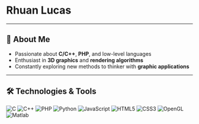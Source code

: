 # Rhuan Lucas

---

## 📖 About Me
- Passionate about **C/C++**, **PHP**, and low-level languages
- Enthusiast in **3D graphics** and **rendering algorithms**
- Constantly exploring new methods to thinker with **graphic applications**

---

## 🛠️ Technologies & Tools

![C](https://img.shields.io/badge/-C-A8B9CC?logo=c&logoColor=black&style=flat)
![C++](https://img.shields.io/badge/-C++-00599C?logo=cplusplus&logoColor=white&style=flat)
![PHP](https://img.shields.io/badge/-PHP-777BB4?logo=php&logoColor=white&style=flat)
![Python](https://img.shields.io/badge/-Python-3776AB?logo=python&logoColor=white&style=flat)
![JavaScript](https://img.shields.io/badge/-JavaScript-F7DF1E?logo=javascript&logoColor=black&style=flat)
![HTML5](https://img.shields.io/badge/-HTML5-E34F26?logo=html5&logoColor=white&style=flat)
![CSS3](https://img.shields.io/badge/-CSS3-1572B6?logo=css3&logoColor=white&style=flat)
![OpenGL](https://img.shields.io/badge/-OpenGL-5586A4?logo=opengl&logoColor=white&style=flat)
![Matlab](https://img.shields.io/badge/-MATLAB-0076A8?logo=mathworks&logoColor=white&style=flat)
